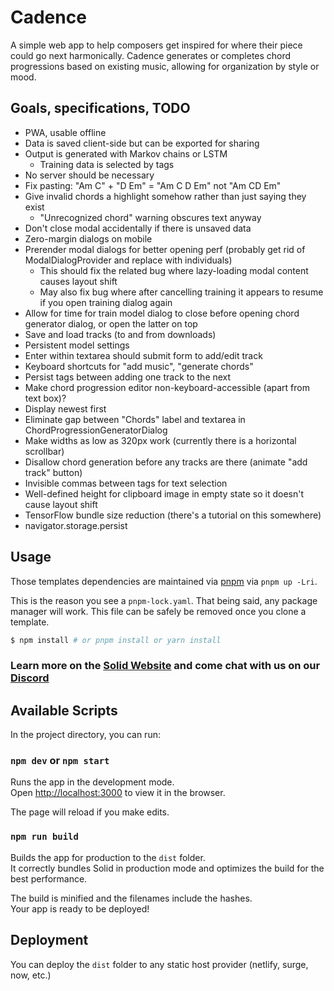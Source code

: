 # Cadence

A simple web app to help composers get inspired for where their piece could go next harmonically. Cadence generates or completes chord progressions based on existing music, allowing for organization by style or mood.

## Goals, specifications, TODO

- PWA, usable offline
- Data is saved client-side but can be exported for sharing
- Output is generated with Markov chains or LSTM
  - Training data is selected by tags
- No server should be necessary
- Fix pasting: "Am C" + "D Em" = "Am C D Em" not "Am CD Em"
- Give invalid chords a highlight somehow rather than just saying they exist
  - "Unrecognized chord" warning obscures text anyway
- Don't close modal accidentally if there is unsaved data
- Zero-margin dialogs on mobile
- Prerender modal dialogs for better opening perf (probably get rid of ModalDialogProvider and replace with individuals)
  - This should fix the related bug where lazy-loading modal content causes layout shift
  - May also fix bug where after cancelling training it appears to resume if you open training dialog again
- Allow for time for train model dialog to close before opening chord generator dialog, or open the latter on top
- Save and load tracks (to and from downloads)
- Persistent model settings
- Enter within textarea should submit form to add/edit track
- Keyboard shortcuts for "add music", "generate chords"
- Persist tags between adding one track to the next
- Make chord progression editor non-keyboard-accessible (apart from text box)?
- Display newest first
- Eliminate gap between "Chords" label and textarea in ChordProgressionGeneratorDialog
- Make widths as low as 320px work (currently there is a horizontal scrollbar)
- Disallow chord generation before any tracks are there (animate "add track" button)
- Invisible commas between tags for text selection
- Well-defined height for clipboard image in empty state so it doesn't cause layout shift
- TensorFlow bundle size reduction (there's a tutorial on this somewhere)
- navigator.storage.persist

## Usage

Those templates dependencies are maintained via [pnpm](https://pnpm.io) via `pnpm up -Lri`.

This is the reason you see a `pnpm-lock.yaml`. That being said, any package manager will work. This file can be safely be removed once you clone a template.

```bash
$ npm install # or pnpm install or yarn install
```

### Learn more on the [Solid Website](https://solidjs.com) and come chat with us on our [Discord](https://discord.com/invite/solidjs)

## Available Scripts

In the project directory, you can run:

### `npm dev` or `npm start`

Runs the app in the development mode.<br>
Open [http://localhost:3000](http://localhost:3000) to view it in the browser.

The page will reload if you make edits.<br>

### `npm run build`

Builds the app for production to the `dist` folder.<br>
It correctly bundles Solid in production mode and optimizes the build for the best performance.

The build is minified and the filenames include the hashes.<br>
Your app is ready to be deployed!

## Deployment

You can deploy the `dist` folder to any static host provider (netlify, surge, now, etc.)
